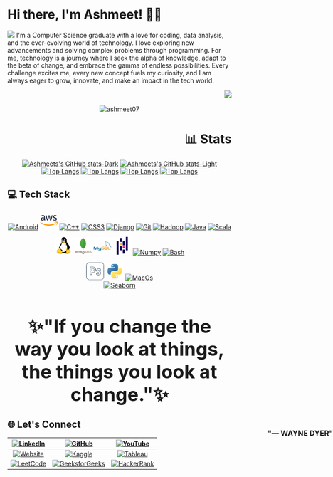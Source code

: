 
<!--- Header -->

# Hi there, I'm Ashmeet! 👳🏼
![](https://media-hosting.imagekit.io//3a75a9ab48b34baf/TIMETO(1).gif?Expires=1837266669&Key-Pair-Id=K2ZIVPTIP2VGHC&Signature=kondPd5RGP20yR6U7-xQbgPVa1VUcFpae6kMugLTxtJnvqsft8wJ4VbZOFlpr1-2PVTmwlJ8~hUj3Nc2ksMtwPCjksFe0itdCrBdJoxz1caOKnqYlZTPooZ7~ddF0GsTqeY1xgKyLnWD58902OO4B0KxtMFkXyh0ba2Gu1cm-kNeBWaU27qIcbRud8lEHEiH~I0PDDiLz8zxK3akO6P3O-GOYSA0arNNMzSdi4Bk1FJUINogH~kpqptLV9oJyKTIRfSYawTJY3dgCLkzFtmsOgEA5PhtsnPOUI7kfHk9Os3hF~dAGln09rA06veYDxxFQZng8OignEYhK5kTfqRfow__)
I'm a Computer Science graduate with a love for coding, data analysis, and the ever-evolving world of technology.
I love exploring new advancements and solving complex problems through programming. For me, technology is a journey where I seek the alpha of knowledge, adapt to the beta of change, and embrace the gamma of endless possibilities. Every challenge excites me, every new concept fuels my curiosity, and 
I am always eager to grow, innovate, and make an impact in the tech world.

<div align="right"> 
  
  ![](https://komarev.com/ghpvc/?username=ashmeet07&color=blueviolet)
  
</div>

<p align="center">
  <a href="https://github-profile-trophy.vercel.app/?username=ashmeet07&theme=gruvbox">
    <img src="https://github-profile-trophy.vercel.app/?username=ashmeet07&theme=gruvbox" alt="ashmeet07" />
  </a>
</p>

<!--- Github Stats -->

<h1 align="right" > 📊 Stats</h1>

<div align="center">
  
[![Ashmeets's GitHub stats-Dark](https://github-readme-stats.vercel.app/api?username=ashmeet07&show_icons=true&theme=ambient_gradient&bg_color=00000000&border_color=00000000#gh-dark-mode-only)](https://github.com/ashmeet07/github-readme-stats#gh-dark-mode-only)
[![Ashmeets's GitHub stats-Light](https://github-readme-stats.vercel.app/api?username=ashmeet07&show_icons=true&theme=shadow_blue&bg_color=00000000&border_color=00000000#gh-light-mode-only)](https://github.com/ashmeet07/github-readme-stats#gh-light-mode-only)
[![Top Langs](http://github-profile-summary-cards.vercel.app/api/cards/productive-time?username=ashmeet07&theme=dark&utcOffset=5.30#gh-light-mode-only)](https://github.com/ashmeet07/github-readme-stats#gh-light-mode-only)
[![Top Langs](http://github-profile-summary-cards.vercel.app/api/cards/productive-time?username=ashmeet07&theme=transparent&utcOffset=5.30#gh-dark-mode-only)](https://github.com/ashmeet07/github-readme-stats#gh-dark-mode-only)
[![Top Langs](http://github-profile-summary-cards.vercel.app/api/cards/most-commit-language?username=ashmeet07&theme=dark&exclude=html,CSS,Jupyter%20Notebook&v=1#gh-dark-mode-only)](https://github.com/ashmeet07/github-readme-stats#gh-dark-mode-only)
[![Top Langs](http://github-profile-summary-cards.vercel.app/api/cards/most-commit-language?username=ashmeet07&theme=transparent&exclude=html,CSS,Jupyter%20Notebook&v=1#gh-light-mode-only)](https://github.com/ashmeet07/github-readme-stats#gh-light-mode-only)


</div>



<!--- Tech Stack Array -->

## 💻 Tech Stack 
<div align="center">

[<img src="https://raw.githubusercontent.com/marwin1991/profile-technology-icons/refs/heads/main/icons/vim.png" alt="Android" width="40" height="40">](https://developer.android.com)  [<img src="https://raw.githubusercontent.com/devicons/devicon/master/icons/amazonwebservices/amazonwebservices-original-wordmark.svg" alt="AWS" width="40" height="40">](https://aws.amazon.com)  [<img src="https://raw.githubusercontent.com/marwin1991/profile-technology-icons/refs/heads/main/icons/atom.png" alt="C++" width="40" height="40">](https://www.w3schools.com/cpp/)  [<img src="https://raw.githubusercontent.com/marwin1991/profile-technology-icons/refs/heads/main/icons/postman.png" alt="CSS3" width="40" height="40">](https://www.w3schools.com/css/)  [<img src="https://raw.githubusercontent.com/marwin1991/profile-technology-icons/refs/heads/main/icons/django.png" alt="Django" width="40" height="40">](https://www.djangoproject.com/)  [<img src="https://raw.githubusercontent.com/marwin1991/profile-technology-icons/refs/heads/main/icons/docker.png" alt="Git" width="40" height="40">](https://git-scm.com/)  [<img src="https://raw.githubusercontent.com/marwin1991/profile-technology-icons/refs/heads/main/icons/react.png" alt="Hadoop" width="40" height="40">](https://hadoop.apache.org/)  [<img src="https://raw.githubusercontent.com/marwin1991/profile-technology-icons/refs/heads/main/icons/java.png" alt="Java" width="40" height="40">](https://hive.apache.org/)  [<img src="https://raw.githubusercontent.com/marwin1991/profile-technology-icons/refs/heads/main/icons/scala.png" alt="Scala" width="40" height="40">](https://www.w3.org/html/) 

[<img src="https://raw.githubusercontent.com/devicons/devicon/master/icons/linux/linux-original.svg" alt="Linux" width="40" height="40">](https://www.linux.org/)  [<img src="https://raw.githubusercontent.com/devicons/devicon/master/icons/mongodb/mongodb-original-wordmark.svg" alt="MongoDB" width="40" height="40">](https://www.mongodb.com/)  [<img src="https://raw.githubusercontent.com/devicons/devicon/master/icons/mysql/mysql-original-wordmark.svg" alt="MySQL" width="40" height="40">](https://www.mysql.com/)  [<img src="https://raw.githubusercontent.com/devicons/devicon/2ae2a900d2f041da66e950e4d48052658d850630/icons/pandas/pandas-original.svg" alt="Pandas" width="40" height="40">](https://pandas.pydata.org/)  [<img src="https://raw.githubusercontent.com/marwin1991/profile-technology-icons/refs/heads/main/icons/numpy.png" alt="Numpy" width="40" height="40">](https://www.w3.org/html/)   [<img src="https://raw.githubusercontent.com/marwin1991/profile-technology-icons/refs/heads/main/icons/bash.png" alt="Bash" width="40" height="40">](https://www.w3.org/html/)  

[<img src="https://raw.githubusercontent.com/devicons/devicon/master/icons/photoshop/photoshop-line.svg" alt="Photoshop" width="40" height="40">](https://www.photoshop.com/en)  [<img src="https://raw.githubusercontent.com/devicons/devicon/master/icons/python/python-original.svg" alt="Python" width="40" height="40">](https://www.python.org)  [<img src="https://raw.githubusercontent.com/marwin1991/profile-technology-icons/refs/heads/main/icons/macos.png" alt="MacOs" width="40" height="40">](https://www.scala-lang.org)  
[<img src="https://raw.githubusercontent.com/marwin1991/profile-technology-icons/refs/heads/main/icons/kubernetes.png" alt="Seaborn" width="40" height="40">](https://seaborn.pydata.org/) 
  
</div>



<!--- Footer -->

<div align="center">

##  <h1 style="font-size: 3em; font-style:Sans-serif; ">✨"If you change the way you look at things, the things you look at change."✨</h1> 

</div>

<div align="right" style="text-align: right; position: absolute; right: 0; ">

### "— WAYNE DYER"

</div>
<!--- ICONS for my social profiles -->

## 🌐 Let's Connect

<div align="center">

| [<img src='https://raw.githubusercontent.com/rahuldkjain/github-profile-readme-generator/master/src/images/icons/Social/linked-in-alt.svg' alt='LinkedIn' height='40'>](https://www.linkedin.com/in/ashmeet-singh-192610225/) | [<img src='https://cdn.jsdelivr.net/npm/simple-icons@3.0.1/icons/github.svg' alt='GitHub' height='40'>](https://github.com/ashmeet07) |  [<img src='https://cdn.jsdelivr.net/npm/simple-icons@3.0.1/icons/youtube.svg' alt='YouTube' height='40'>](https://www.youtube.com/channel/) |
|:--:|:--:|:--:|
| [<img src='https://cdn.jsdelivr.net/npm/simple-icons@3.0.1/icons/icloud.svg' alt='Website' height='40'>](myporfolio) | [<img src='https://raw.githubusercontent.com/rahuldkjain/github-profile-readme-generator/master/src/images/icons/Social/kaggle.svg' alt='Kaggle' height='40'>](https://www.kaggle.com/singhashmeet) | [<img src='https://cdn.jsdelivr.net/npm/simple-icons@3.0.1/icons/tableau.svg' alt='Tableau' height='40'>](https://public.tableau.com/app/profile/ashmeet5175/vizzes) | 
| [<img src='https://cdn.jsdelivr.net/npm/simple-icons@3.0.1/icons/leetcode.svg' alt='LeetCode' height='40'>](https://leetcode.com/u/singhAshmeet/) | [<img src='https://cdn.jsdelivr.net/npm/simple-icons@3.0.1/icons/geeksforgeeks.svg' alt='GeeksforGeeks' height='40'>](https://www.geeksforgeeks.org/user/gaminggom8kv/) | [<img src='https://raw.githubusercontent.com/rahuldkjain/github-profile-readme-generator/master/src/images/icons/Social/hackerrank.svg' alt='HackerRank' height='40'>](https://www.hackerrank.com/profile/ashmeetsingh0123) |

</div>

